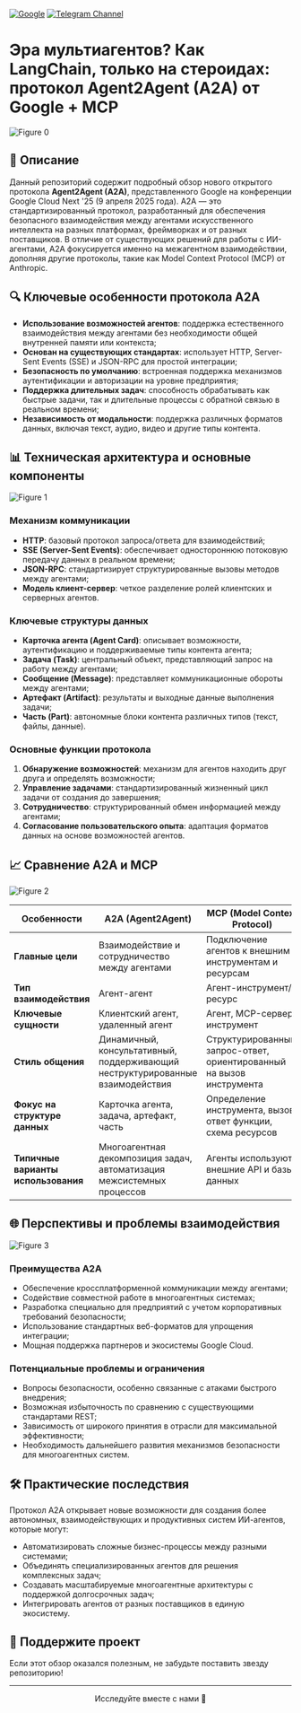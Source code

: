 [![Google](https://img.shields.io/badge/Google-A2A_Protocol-blue)](https://github.com/google/a2a)
[![Telegram Channel](https://img.shields.io/badge/Telegram-TheWeeklyBrief-blue)](https://t.me/TheWeeklyBrief)

# Эра мультиагентов? Как LangChain, только на стероидах: протокол Agent2Agent (A2A) от Google + MCP

![Figure 0](https://raw.githubusercontent.com/Verbasik/Weekly-arXiv-ML-AI-Research-Review/refs/heads/develop/2025/week-16/assets/Figure_0.png)

## 📝 Описание

Данный репозиторий содержит подробный обзор нового открытого протокола **Agent2Agent (A2A)**, представленного Google на конференции Google Cloud Next '25 (9 апреля 2025 года). A2A — это стандартизированный протокол, разработанный для обеспечения безопасного взаимодействия между агентами искусственного интеллекта на разных платформах, фреймворках и от разных поставщиков. В отличие от существующих решений для работы с ИИ-агентами, A2A фокусируется именно на межагентном взаимодействии, дополняя другие протоколы, такие как Model Context Protocol (MCP) от Anthropic.

## 🔍 Ключевые особенности протокола A2A

- **Использование возможностей агентов**: поддержка естественного взаимодействия между агентами без необходимости общей внутренней памяти или контекста;
- **Основан на существующих стандартах**: использует HTTP, Server-Sent Events (SSE) и JSON-RPC для простой интеграции;
- **Безопасность по умолчанию**: встроенная поддержка механизмов аутентификации и авторизации на уровне предприятия;
- **Поддержка длительных задач**: способность обрабатывать как быстрые задачи, так и длительные процессы с обратной связью в реальном времени;
- **Независимость от модальности**: поддержка различных форматов данных, включая текст, аудио, видео и другие типы контента.

## 📊 Техническая архитектура и основные компоненты

![Figure 1](https://raw.githubusercontent.com/Verbasik/Weekly-arXiv-ML-AI-Research-Review/refs/heads/develop/2025/week-16/assets/Figure_01.png)

### Механизм коммуникации

- **HTTP**: базовый протокол запроса/ответа для взаимодействий;
- **SSE (Server-Sent Events)**: обеспечивает одностороннюю потоковую передачу данных в реальном времени;
- **JSON-RPC**: стандартизирует структурированные вызовы методов между агентами;
- **Модель клиент-сервер**: четкое разделение ролей клиентских и серверных агентов.

### Ключевые структуры данных

- **Карточка агента (Agent Card)**: описывает возможности, аутентификацию и поддерживаемые типы контента агента;
- **Задача (Task)**: центральный объект, представляющий запрос на работу между агентами;
- **Сообщение (Message)**: представляет коммуникационные обороты между агентами;
- **Артефакт (Artifact)**: результаты и выходные данные выполнения задачи;
- **Часть (Part)**: автономные блоки контента различных типов (текст, файлы, данные).

### Основные функции протокола

1. **Обнаружение возможностей**: механизм для агентов находить друг друга и определять возможности;
2. **Управление задачами**: стандартизированный жизненный цикл задачи от создания до завершения;
3. **Сотрудничество**: структурированный обмен информацией между агентами;
4. **Согласование пользовательского опыта**: адаптация форматов данных на основе возможностей агентов.

## 📈 Сравнение A2A и MCP

![Figure 2](https://raw.githubusercontent.com/Verbasik/Weekly-arXiv-ML-AI-Research-Review/refs/heads/develop/2025/week-16/assets/Figure_02.png)

| Особенности | A2A (Agent2Agent) | MCP (Model Context Protocol) |
|-------------|-------------------|------------------------------|
| **Главные цели** | Взаимодействие и сотрудничество между агентами | Подключение агентов к внешним инструментам и ресурсам |
| **Тип взаимодействия** | Агент-агент | Агент-инструмент/ресурс |
| **Ключевые сущности** | Клиентский агент, удаленный агент | Агент, MCP-сервер, инструмент |
| **Стиль общения** | Динамичный, консультативный, поддерживающий неструктурированные взаимодействия | Структурированный, запрос-ответ, ориентированный на вызов инструмента |
| **Фокус на структуре данных** | Карточка агента, задача, артефакт, часть | Определение инструмента, вызов/ответ функции, схема ресурсов |
| **Типичные варианты использования** | Многоагентная декомпозиция задач, автоматизация межсистемных процессов | Агенты используют внешние API и базы данных |

## 🌐 Перспективы и проблемы взаимодействия

![Figure 3](https://raw.githubusercontent.com/Verbasik/Weekly-arXiv-ML-AI-Research-Review/refs/heads/develop/2025/week-16/assets/Figure_03.png)

### Преимущества A2A

- Обеспечение кроссплатформенной коммуникации между агентами;
- Содействие совместной работе в многоагентных системах;
- Разработка специально для предприятий с учетом корпоративных требований безопасности;
- Использование стандартных веб-форматов для упрощения интеграции;
- Мощная поддержка партнеров и экосистемы Google Cloud.

### Потенциальные проблемы и ограничения

- Вопросы безопасности, особенно связанные с атаками быстрого внедрения;
- Возможная избыточность по сравнению с существующими стандартами REST;
- Зависимость от широкого принятия в отрасли для максимальной эффективности;
- Необходимость дальнейшего развития механизмов безопасности для многоагентных систем.

## 🛠️ Практические последствия

Протокол A2A открывает новые возможности для создания более автономных, взаимодействующих и продуктивных систем ИИ-агентов, которые могут:

- Автоматизировать сложные бизнес-процессы между разными системами;
- Объединять специализированных агентов для решения комплексных задач;
- Создавать масштабируемые многоагентные архитектуры с поддержкой долгосрочных задач;
- Интегрировать агентов от разных поставщиков в единую экосистему.

## 🌟 Поддержите проект

Если этот обзор оказался полезным, не забудьте поставить звезду репозиторию!

---

<p align="center">Исследуйте вместе с нами 🚀</p>